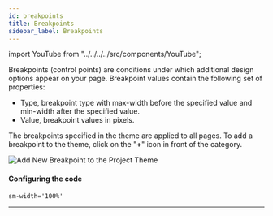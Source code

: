 ```yaml
---
id: breakpoints
title: Breakpoints
sidebar_label: Breakpoints
---
```


import YouTube from "../../../../src/components/YouTube";

<YouTube videoId="dbS52XWCBcI" />

Breakpoints (control points) are conditions under which additional design options appear on your page. Breakpoint values contain the following set of properties:

-   Type, breakpoint type with max-width before the specified value and min-width after the specified value.
-   Value, breakpoint values in pixels.

The breakpoints specified in the theme are applied to all pages. To add a breakpoint to the theme, click on the "**+**" icon in front of the category.

![Add New Breakpoint to the Project Theme](/scr/theme-panel-breakpoints-add.png)

#### Configuring the code

```
sm-width='100%'
```

---
